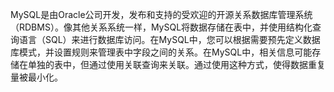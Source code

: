 MySQL是由Oracle公司开发，发布和支持的受欢迎的开源关系数据库管理系统（RDBMS）。像其他关系系统一样，MySQL将数据存储在表中，并使用结构化查询语言（SQL）来进行数据库访问。在MySQL中，您可以根据需要预先定义数据库模式，并设置规则来管理表中字段之间的关系。在MySQL中，相关信息可能存储在单独的表中，但通过使用关联查询来关联。通过使用这种方式，使得数据重复量被最小化。